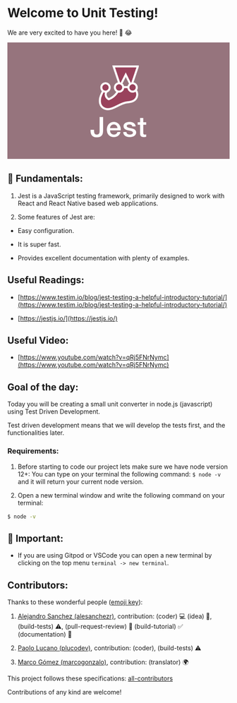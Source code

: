 # Welcome to Unit Testing!

We are very excited to have you here! 🎉 😂

![welcome jest](../../assets/welcome.png)

## 💬 Fundamentals:

1. Jest is a JavaScript testing framework, primarily designed to work with React and React Native based web applications.

2. Some features of Jest are:

+ Easy configuration.

+ It is super fast.

+ Provides excellent documentation with plenty of examples. 

## Useful Readings:

+ [https://www.testim.io/blog/jest-testing-a-helpful-introductory-tutorial/](https://www.testim.io/blog/jest-testing-a-helpful-introductory-tutorial/)

+ [https://jestjs.io/](https://jestjs.io/)

## Useful Video:

+ [https://www.youtube.com/watch?v=qRj5FNrNymc](https://www.youtube.com/watch?v=qRj5FNrNymc)

## Goal of the day:

Today you will be creating a small unit converter in node.js (javascript) using Test Driven Development.

Test driven development means that we will develop the tests first, and the functionalities later.

### Requirements:

1. Before starting to code our project lets make sure we have node version 12+: You can type on your terminal the following command: `$ node -v` and it will return your current node version.

2. Open a new terminal window and write the following command on your terminal: 

```bash
$ node -v
```

##  🔎 Important: 

+ If you are using Gitpod or VSCode you can open a new terminal by clicking on the top menu `terminal -> new terminal`.

## Contributors:

Thanks to these wonderful people ([emoji key](https://github.com/kentcdodds/all-contributors#emoji-key)):

1. [Alejandro Sanchez (alesanchezr)](https://github.com/alesanchezr), contribution: (coder) :computer: (idea) 🤔, (build-tests) :warning:, (pull-request-review) :eyes: (build-tutorial) :white_check_mark: (documentation) :book:

2. [Paolo Lucano (plucodev)](https://github.com/plucodev), contribution: (coder), (build-tests) :warning:

3. [Marco Gómez (marcogonzalo)](https://github.com/marcogonzalo), contribution: (translator) :earth_africa:

This project follows these specifications: [all-contributors](https://github.com/kentcdodds/all-contributors)

Contributions of any kind are welcome!
